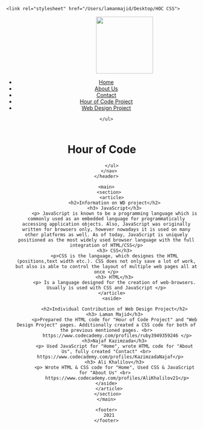 <html>
  <head>
    
    <link rel="stylesheet" href="/Users/lamanmajid/Desktop/HOC CSS">

  </head>

<header class="header">
  <div class="nav">
    <div class="logo">
      <img src="assets/image/17a7b86d-028b-414e-950a-0ab214c06fbb.jpg" alt="" style="width: 150px; transform: translateX(60px);">
    </div>
    <ul>
      <li> <a href="index.html">Home</a></li>
      <li><a href="about_us.html">About Us</a></li>
      <li> <a href="contact_us.html">Contact</a></li>
      <li> <a href="hour_of_code.html">Hour of Code Project</a></li>
      <li> <a href="hw_3.html"> Web Design Project </a></li>
      
    
    </ul>
  </div>
</header>
  <body>
    <header>
      <h1>Hour of Code</h1>
      <nav>
        <ul>
          
        </ul>
      </nav>
    </header>
    
    <main>
      <section>
        <article>
          <h2>Information on WD project</h2>
          <h3> JavaScript</h3>
          <p> JavaScript is known to be a programming language which is commonly used as an embedded language for programmatically accessing application objects. Also, JavaScript was originally written for browsers only, however nowadays it is used on many other platforms as well. As of today, JavaScript is uniquely positioned as the most widely used browser language with the full integration of HTML/CSS</p>
          <h3> CSS</h3>
          <p>CSS is the language, which designes the HTML (positions,text width etc.). CSS does not only save a lot of work, but also is able to control the layout of multiple web pages all at once </p>
          <h3> HTML</h3>
          <p> Is a language designed for the creation of web-browsers. Usually is used with CSS and JavaScript </p>
        </article>
        <aside>
        
          <h2>Individual Contribution of Web Design Project</h2>
          <h3> Laman Majid</h3>
          <p>Prepared the HTML code for "Hour of Code Project" and "Web Design Project" pages. Additionally created a CSS code for both of the previous mentioned pages. <br>
            https://www.codecademy.com/profiles/ruby3949359246 </p>
          <h3>Najaf Kazimzada</h3>
          <p> Used JavaScript for "Home", wrote HTML code for "About Us", fully created "Contact" <br>
            https://www.codecademy.com/profiles/KazimzadaNajaf</p>      
          <h3> Ali Khalilov</h3>
          <p> Wrote HTML & CSS code for "Home", Used CSS & JavaScript for "About Us" <br> 
            https://www.codecademy.com/profiles/AliKhalilov21</p></aside>
      </article>
      </section> 
    </main>
    
    <footer>
      2021
    </footer>
              
  </body>
</html>
